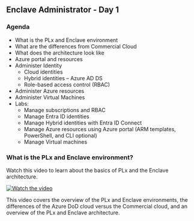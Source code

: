 
## Enclave Administrator - Day 1

### Agenda
* What is the PLx and Enclave environment
* What are the differences from Commercial Cloud
* What does the architecture look like
* Azure portal and resources
* Administer Identity
	* Cloud identities
	* Hybrid identities – Azure AD DS
	* Role-based access control (RBAC)
* Administer Azure resources
* Administer Virtual Machines
* Labs:
    * Manage subscriptions and RBAC
	* Manage Entra ID identities
	* Manage Hybrid identities with Entra ID Connect
	* Manage Azure resources using Azure portal (ARM templates, PowerShell, and CLI optional)
	* Manage Virtual machines

### What is the PLx and Enclave environment?

Watch this video to learn about the basics of PLx and the Enclave architecture.

[![Watch the video](https://img.youtube.com/vi/lB3Pb_Eb-tM/hqdefault.jpg)](https://www.youtube.com/embed/lB3Pb_Eb-tM)

This video covers the overview of the PLx and Enclave environments, the differences of the Azure DoD cloud versus the Commercial cloud, and an overview of the PLx and Enclave architecture.
